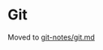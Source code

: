 Git
===

Moved to [git-notes/git.md](https://github.com/Crossroadsman/git-notes/blob/master/git.md)
